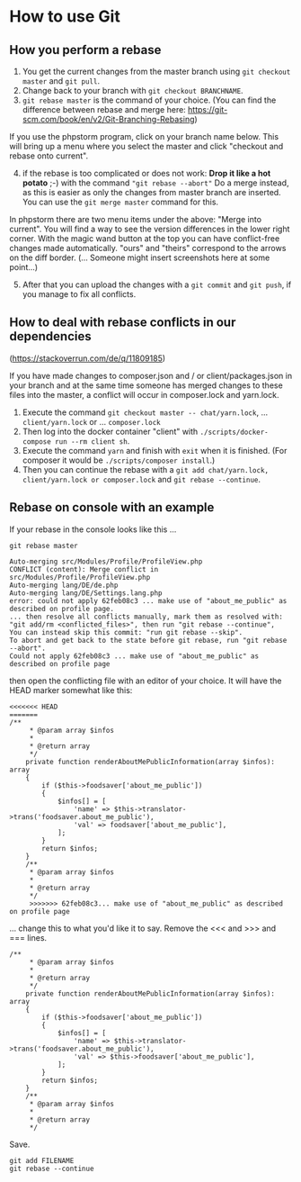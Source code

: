# How to use Git

## How you perform a rebase

1. You get the current changes from the master branch using ``git checkout master`` and ``git pull``.
2. Change back to your branch with ``git checkout BRANCHNAME``.
3. ``git rebase master`` is the command of your choice. (You can find the difference between rebase and merge here: https://git-scm.com/book/en/v2/Git-Branching-Rebasing)

If you use the phpstorm program, click on your branch name below. This will bring up a menu where you select the master and click "checkout and rebase onto current".

4. if the rebase is too complicated or does not work: **Drop it like a hot potato** ;-) with the command ``` "git rebase --abort" ``` Do a merge instead, as this is easier as only the changes from master branch are inserted. You can use the ```git merge master``` command for this.

In phpstorm there are two menu items under the above: "Merge into current". You will find a way to see the version differences in the lower right corner. With the magic wand button at the top you can have conflict-free changes made automatically. "ours" and "theirs" correspond to the arrows on the diff border. (... Someone might insert screenshots here at some point...)

5. After that you can upload the changes with a ```git commit``` and ```git push```, if you manage to fix all conflicts.

## How to deal with rebase conflicts in our dependencies 

(https://stackoverrun.com/de/q/11809185)

If you have made changes to composer.json and / or client/packages.json in your branch and at the same time someone has merged changes to these files into the master, a conflict will occur in composer.lock and yarn.lock.

1. Execute the command ```git checkout master -- chat/yarn.lock```, ... ```client/yarn.lock``` or ... ```composer.lock```
2. Then log into the docker container "client" with ```./scripts/docker-compose run --rm client sh```.
3. Execute the command ```yarn``` and finish with ```exit``` when it is finished. (For composer it would be ```./scripts/composer install```.)
4. Then you can continue the rebase with a ```git add chat/yarn.lock, client/yarn.lock or composer.lock``` and ```git rebase --continue```. 

## Rebase on console with an example

If your rebase in the console looks like this ...

`git rebase master`
```
Auto-merging src/Modules/Profile/ProfileView.php
CONFLICT (content): Merge conflict in src/Modules/Profile/ProfileView.php
Auto-merging lang/DE/de.php
Auto-merging lang/DE/Settings.lang.php
error: could not apply 62feb08c3 ... make use of "about_me_public" as described on profile page.
... then resolve all conflicts manually, mark them as resolved with:
"git add/rm <conflicted_files>", then run "git rebase --continue",
You can instead skip this commit: "run git rebase --skip".
To abort and get back to the state before git rebase, run "git rebase --abort".
Could not apply 62feb08c3 ... make use of "about_me_public" as described on profile page
```
then open the conflicting file with an editor of your choice. It will have the HEAD marker somewhat like this:


```
<<<<<<< HEAD
======= 
/**
     * @param array $infos
     *
     * @return array
     */
    private function renderAboutMePublicInformation(array $infos): array
    {
        if ($this->foodsaver['about_me_public'])
        {
            $infos[] = [
                'name' => $this->translator->trans('foodsaver.about_me_public'),
                'val' => foodsaver['about_me_public'],
            ];
        }
        return $infos;
    }
    /**
     * @param array $infos
     *
     * @return array
     */
     >>>>>>> 62feb08c3... make use of "about_me_public" as described on profile page
```

... change this to what you'd like it to say. Remove the <<< and >>> and === lines.

```
/**
     * @param array $infos
     *
     * @return array
     */
    private function renderAboutMePublicInformation(array $infos): array
    {
        if ($this->foodsaver['about_me_public'])
        {
            $infos[] = [
                'name' => $this->translator->trans('foodsaver.about_me_public'),
                'val' => $this->foodsaver['about_me_public'],
            ];
        }
        return $infos;
    }
    /**
     * @param array $infos
     *
     * @return array
     */
```

Save.
```
git add FILENAME
git rebase --continue
```
